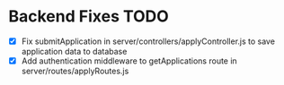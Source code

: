 # Backend Fixes TODO

- [x] Fix submitApplication in server/controllers/applyController.js to save application data to database
- [x] Add authentication middleware to getApplications route in server/routes/applyRoutes.js
